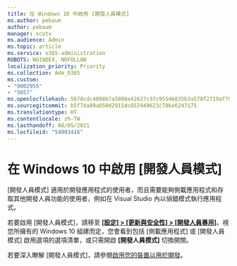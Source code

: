 ```yaml
---
title: 在 Windows 10 中啟用 [開發人員模式]
ms.author: pebaum
author: pebaum
manager: scotv
ms.audience: Admin
ms.topic: article
ms.service: o365-administration
ROBOTS: NOINDEX, NOFOLLOW
localization_priority: Priority
ms.collection: Adm_O365
ms.custom:
- "9002955"
- "5657"
ms.openlocfilehash: 5678cdc4898b7a5806e42627c97c95546835b3a578f2719af791da062ba0e2ac
ms.sourcegitcommit: b5f7da89a650d2915dc652449623c78be6247175
ms.translationtype: HT
ms.contentlocale: zh-TW
ms.lasthandoff: 08/05/2021
ms.locfileid: "54003416"
---
```

# <a name="enable-developer-mode-in-windows-10"></a>在 Windows 10 中啟用 [開發人員模式]

[開發人員模式] 適用於開發應用程式的使用者，而且需要能夠側載應用程式和存取其他開發人員功能的使用者，例如在 Visual Studio 內以偵錯模式執行應用程式。

若要啟用 [開發人員模式]，請移至 **[[設定] > [更新與安全性] > [開發人員專用]](ms-settings:developers?activationSource=GetHelp)**。視您所擁有的 Windows 10 組建而定，您會看到包括 [側載應用程式] 或 [開發人員模式] 啟用選項的選項清單，或只需開啟 **[開發人員模式]** 切換開關。

若要深入瞭解 [開發人員模式]，請參閱[啟用您的裝置以用於開發](https://docs.microsoft.com/windows/uwp/get-started/enable-your-device-for-development)。

